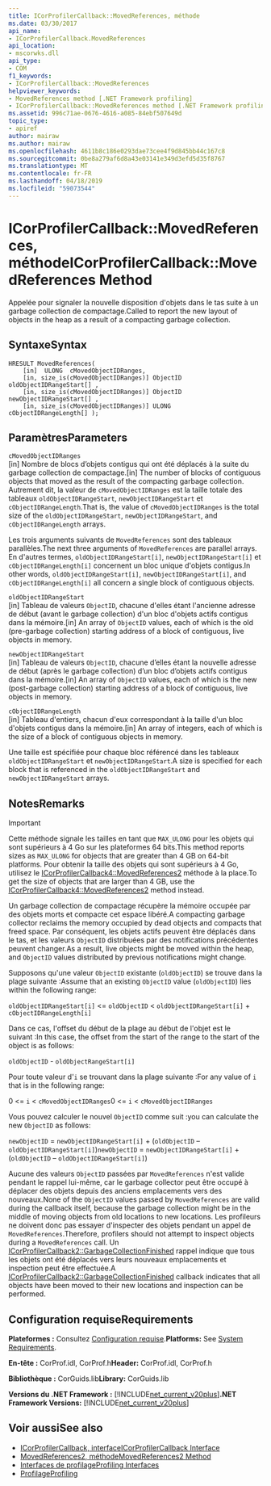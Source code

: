 ```yaml
---
title: ICorProfilerCallback::MovedReferences, méthode
ms.date: 03/30/2017
api_name:
- ICorProfilerCallback.MovedReferences
api_location:
- mscorwks.dll
api_type:
- COM
f1_keywords:
- ICorProfilerCallback::MovedReferences
helpviewer_keywords:
- MovedReferences method [.NET Framework profiling]
- ICorProfilerCallback::MovedReferences method [.NET Framework profiling]
ms.assetid: 996c71ae-0676-4616-a085-84ebf507649d
topic_type:
- apiref
author: mairaw
ms.author: mairaw
ms.openlocfilehash: 4611b8c186e0293dae73cee4f9d845bb44c167c8
ms.sourcegitcommit: 0be8a279af6d8a43e03141e349d3efd5d35f8767
ms.translationtype: MT
ms.contentlocale: fr-FR
ms.lasthandoff: 04/18/2019
ms.locfileid: "59073544"
---
```

# <a name="icorprofilercallbackmovedreferences-method"></a><span data-ttu-id="238e2-102">ICorProfilerCallback::MovedReferences, méthode</span><span class="sxs-lookup"><span data-stu-id="238e2-102">ICorProfilerCallback::MovedReferences Method</span></span>
<span data-ttu-id="238e2-103">Appelée pour signaler la nouvelle disposition d'objets dans le tas suite à un garbage collection de compactage.</span><span class="sxs-lookup"><span data-stu-id="238e2-103">Called to report the new layout of objects in the heap as a result of a compacting garbage collection.</span></span>  
  
## <a name="syntax"></a><span data-ttu-id="238e2-104">Syntaxe</span><span class="sxs-lookup"><span data-stu-id="238e2-104">Syntax</span></span>  
  
```  
HRESULT MovedReferences(  
    [in]  ULONG  cMovedObjectIDRanges,  
    [in, size_is(cMovedObjectIDRanges)] ObjectID oldObjectIDRangeStart[] ,  
    [in, size_is(cMovedObjectIDRanges)] ObjectID newObjectIDRangeStart[] ,  
    [in, size_is(cMovedObjectIDRanges)] ULONG    cObjectIDRangeLength[] );  
```  
  
## <a name="parameters"></a><span data-ttu-id="238e2-105">Paramètres</span><span class="sxs-lookup"><span data-stu-id="238e2-105">Parameters</span></span>  
 `cMovedObjectIDRanges`  
 <span data-ttu-id="238e2-106">[in] Nombre de blocs d’objets contigus qui ont été déplacés à la suite du garbage collection de compactage.</span><span class="sxs-lookup"><span data-stu-id="238e2-106">[in] The number of blocks of contiguous objects that moved as the result of the compacting garbage collection.</span></span> <span data-ttu-id="238e2-107">Autrement dit, la valeur de `cMovedObjectIDRanges` est la taille totale des tableaux `oldObjectIDRangeStart`, `newObjectIDRangeStart` et `cObjectIDRangeLength`.</span><span class="sxs-lookup"><span data-stu-id="238e2-107">That is, the value of `cMovedObjectIDRanges` is the total size of the `oldObjectIDRangeStart`, `newObjectIDRangeStart`, and `cObjectIDRangeLength` arrays.</span></span>  
  
 <span data-ttu-id="238e2-108">Les trois arguments suivants de `MovedReferences` sont des tableaux parallèles.</span><span class="sxs-lookup"><span data-stu-id="238e2-108">The next three arguments of `MovedReferences` are parallel arrays.</span></span> <span data-ttu-id="238e2-109">En d'autres termes, `oldObjectIDRangeStart[i]`, `newObjectIDRangeStart[i]` et `cObjectIDRangeLength[i]` concernent un bloc unique d'objets contigus.</span><span class="sxs-lookup"><span data-stu-id="238e2-109">In other words, `oldObjectIDRangeStart[i]`, `newObjectIDRangeStart[i]`, and `cObjectIDRangeLength[i]` all concern a single block of contiguous objects.</span></span>  
  
 `oldObjectIDRangeStart`  
 <span data-ttu-id="238e2-110">[in] Tableau de valeurs `ObjectID`, chacune d'elles étant l'ancienne adresse de début (avant le garbage collection) d'un bloc d'objets actifs contigus dans la mémoire.</span><span class="sxs-lookup"><span data-stu-id="238e2-110">[in] An array of `ObjectID` values, each of which is the old (pre-garbage collection) starting address of a block of contiguous, live objects in memory.</span></span>  
  
 `newObjectIDRangeStart`  
 <span data-ttu-id="238e2-111">[in] Tableau de valeurs `ObjectID`, chacune d’elles étant la nouvelle adresse de début (après le garbage collection) d’un bloc d’objets actifs contigus dans la mémoire.</span><span class="sxs-lookup"><span data-stu-id="238e2-111">[in] An array of `ObjectID` values, each of which is the new (post-garbage collection) starting address of a block of contiguous, live objects in memory.</span></span>  
  
 `cObjectIDRangeLength`  
 <span data-ttu-id="238e2-112">[in] Tableau d'entiers, chacun d'eux correspondant à la taille d'un bloc d'objets contigus dans la mémoire.</span><span class="sxs-lookup"><span data-stu-id="238e2-112">[in] An array of integers, each of which is the size of a block of contiguous objects in memory.</span></span>  
  
 <span data-ttu-id="238e2-113">Une taille est spécifiée pour chaque bloc référencé dans les tableaux `oldObjectIDRangeStart` et `newObjectIDRangeStart`.</span><span class="sxs-lookup"><span data-stu-id="238e2-113">A size is specified for each block that is referenced in the `oldObjectIDRangeStart` and `newObjectIDRangeStart` arrays.</span></span>  
  
## <a name="remarks"></a><span data-ttu-id="238e2-114">Notes</span><span class="sxs-lookup"><span data-stu-id="238e2-114">Remarks</span></span>  
  
> [!IMPORTANT]
>  <span data-ttu-id="238e2-115">Cette méthode signale les tailles en tant que `MAX_ULONG` pour les objets qui sont supérieurs à 4 Go sur les plateformes 64 bits.</span><span class="sxs-lookup"><span data-stu-id="238e2-115">This method reports sizes as `MAX_ULONG` for objects that are greater than 4 GB on 64-bit platforms.</span></span> <span data-ttu-id="238e2-116">Pour obtenir la taille des objets qui sont supérieurs à 4 Go, utilisez le [ICorProfilerCallback4::MovedReferences2](../../../../docs/framework/unmanaged-api/profiling/icorprofilercallback4-movedreferences2-method.md) méthode à la place.</span><span class="sxs-lookup"><span data-stu-id="238e2-116">To get the size of objects that are larger than 4 GB, use the [ICorProfilerCallback4::MovedReferences2](../../../../docs/framework/unmanaged-api/profiling/icorprofilercallback4-movedreferences2-method.md) method instead.</span></span>  
  
 <span data-ttu-id="238e2-117">Un garbage collection de compactage récupère la mémoire occupée par des objets morts et compacte cet espace libéré.</span><span class="sxs-lookup"><span data-stu-id="238e2-117">A compacting garbage collector reclaims the memory occupied by dead objects and compacts that freed space.</span></span> <span data-ttu-id="238e2-118">Par conséquent, les objets actifs peuvent être déplacés dans le tas, et les valeurs `ObjectID` distribuées par des notifications précédentes peuvent changer.</span><span class="sxs-lookup"><span data-stu-id="238e2-118">As a result, live objects might be moved within the heap, and `ObjectID` values distributed by previous notifications might change.</span></span>  
  
 <span data-ttu-id="238e2-119">Supposons qu'une valeur `ObjectID` existante (`oldObjectID`) se trouve dans la plage suivante :</span><span class="sxs-lookup"><span data-stu-id="238e2-119">Assume that an existing `ObjectID` value (`oldObjectID`) lies within the following range:</span></span>  
  
 `oldObjectIDRangeStart[i]` <= `oldObjectID` < `oldObjectIDRangeStart[i]` + `cObjectIDRangeLength[i]`  
  
 <span data-ttu-id="238e2-120">Dans ce cas, l'offset du début de la plage au début de l'objet est le suivant :</span><span class="sxs-lookup"><span data-stu-id="238e2-120">In this case, the offset from the start of the range to the start of the object is as follows:</span></span>  
  
 `oldObjectID` - `oldObjectRangeStart[i]`  
  
 <span data-ttu-id="238e2-121">Pour toute valeur d'`i` se trouvant dans la plage suivante :</span><span class="sxs-lookup"><span data-stu-id="238e2-121">For any value of `i` that is in the following range:</span></span>  
  
 <span data-ttu-id="238e2-122">0 <= `i` < `cMovedObjectIDRanges`</span><span class="sxs-lookup"><span data-stu-id="238e2-122">0 <= `i` < `cMovedObjectIDRanges`</span></span>  
  
 <span data-ttu-id="238e2-123">Vous pouvez calculer le nouvel `ObjectID` comme suit :</span><span class="sxs-lookup"><span data-stu-id="238e2-123">you can calculate the new `ObjectID` as follows:</span></span>  
  
 <span data-ttu-id="238e2-124">`newObjectID` = `newObjectIDRangeStart[i]` + (`oldObjectID` – `oldObjectIDRangeStart[i]`)</span><span class="sxs-lookup"><span data-stu-id="238e2-124">`newObjectID` = `newObjectIDRangeStart[i]` + (`oldObjectID` – `oldObjectIDRangeStart[i]`)</span></span>  
  
 <span data-ttu-id="238e2-125">Aucune des valeurs `ObjectID` passées par `MovedReferences` n'est valide pendant le rappel lui-même, car le garbage collector peut être occupé à déplacer des objets depuis des anciens emplacements vers des nouveaux.</span><span class="sxs-lookup"><span data-stu-id="238e2-125">None of the `ObjectID` values passed by `MovedReferences` are valid during the callback itself, because the garbage collection might be in the middle of moving objects from old locations to new locations.</span></span> <span data-ttu-id="238e2-126">Les profileurs ne doivent donc pas essayer d'inspecter des objets pendant un appel de `MovedReferences`.</span><span class="sxs-lookup"><span data-stu-id="238e2-126">Therefore, profilers should not attempt to inspect objects during a `MovedReferences` call.</span></span> <span data-ttu-id="238e2-127">Un [ICorProfilerCallback2::GarbageCollectionFinished](../../../../docs/framework/unmanaged-api/profiling/icorprofilercallback2-garbagecollectionfinished-method.md) rappel indique que tous les objets ont été déplacés vers leurs nouveaux emplacements et inspection peut être effectuée.</span><span class="sxs-lookup"><span data-stu-id="238e2-127">A [ICorProfilerCallback2::GarbageCollectionFinished](../../../../docs/framework/unmanaged-api/profiling/icorprofilercallback2-garbagecollectionfinished-method.md) callback indicates that all objects have been moved to their new locations and inspection can be performed.</span></span>  
  
## <a name="requirements"></a><span data-ttu-id="238e2-128">Configuration requise</span><span class="sxs-lookup"><span data-stu-id="238e2-128">Requirements</span></span>  
 <span data-ttu-id="238e2-129">**Plateformes :** Consultez [Configuration requise](../../../../docs/framework/get-started/system-requirements.md).</span><span class="sxs-lookup"><span data-stu-id="238e2-129">**Platforms:** See [System Requirements](../../../../docs/framework/get-started/system-requirements.md).</span></span>  
  
 <span data-ttu-id="238e2-130">**En-tête :** CorProf.idl, CorProf.h</span><span class="sxs-lookup"><span data-stu-id="238e2-130">**Header:** CorProf.idl, CorProf.h</span></span>  
  
 <span data-ttu-id="238e2-131">**Bibliothèque :** CorGuids.lib</span><span class="sxs-lookup"><span data-stu-id="238e2-131">**Library:** CorGuids.lib</span></span>  
  
 <span data-ttu-id="238e2-132">**Versions du .NET Framework :** [!INCLUDE[net_current_v20plus](../../../../includes/net-current-v20plus-md.md)]</span><span class="sxs-lookup"><span data-stu-id="238e2-132">**.NET Framework Versions:** [!INCLUDE[net_current_v20plus](../../../../includes/net-current-v20plus-md.md)]</span></span>  
  
## <a name="see-also"></a><span data-ttu-id="238e2-133">Voir aussi</span><span class="sxs-lookup"><span data-stu-id="238e2-133">See also</span></span>

- [<span data-ttu-id="238e2-134">ICorProfilerCallback, interface</span><span class="sxs-lookup"><span data-stu-id="238e2-134">ICorProfilerCallback Interface</span></span>](../../../../docs/framework/unmanaged-api/profiling/icorprofilercallback-interface.md)
- [<span data-ttu-id="238e2-135">MovedReferences2, méthode</span><span class="sxs-lookup"><span data-stu-id="238e2-135">MovedReferences2 Method</span></span>](../../../../docs/framework/unmanaged-api/profiling/icorprofilercallback4-movedreferences2-method.md)
- [<span data-ttu-id="238e2-136">Interfaces de profilage</span><span class="sxs-lookup"><span data-stu-id="238e2-136">Profiling Interfaces</span></span>](../../../../docs/framework/unmanaged-api/profiling/profiling-interfaces.md)
- [<span data-ttu-id="238e2-137">Profilage</span><span class="sxs-lookup"><span data-stu-id="238e2-137">Profiling</span></span>](../../../../docs/framework/unmanaged-api/profiling/index.md)
